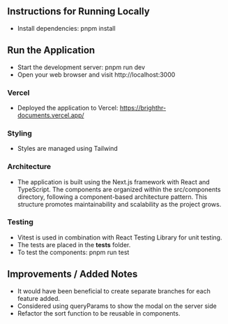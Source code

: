 ## Instructions for Running Locally

- Install dependencies: pnpm install

## Run the Application

- Start the development server: pnpm run dev
- Open your web browser and visit http://localhost:3000

### Vercel

- Deployed the application to Vercel: https://brighthr-documents.vercel.app/

### Styling

- Styles are managed using Tailwind

### Architecture

- The application is built using the Next.js framework with React and TypeScript. The components are organized within the src/components directory, following a component-based architecture pattern. This structure promotes maintainability and scalability as the project grows.

### Testing

- Vitest is used in combination with React Testing Library for unit testing.
- The tests are placed in the **tests** folder.
- To test the components: pnpm run test

## Improvements / Added Notes

- It would have been beneficial to create separate branches for each feature added.
- Considered using queryParams to show the modal on the server side
- Refactor the sort function to be reusable in components.
